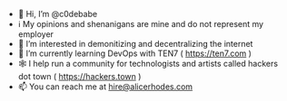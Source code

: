 - 👋 Hi, I’m @c0debabe
- ℹ️ My opinions and shenanigans are mine and do not represent my employer
- 👀 I’m interested in demonitizing and decentralizing the internet
- 🌱 I’m currently learning DevOps with TEN7 ( https://ten7.com )
- 🕸️ I help run a community for technologists and artists called hackers dot town ( https://hackers.town )
- 📫 You can reach me at hire@alicerhodes.com
